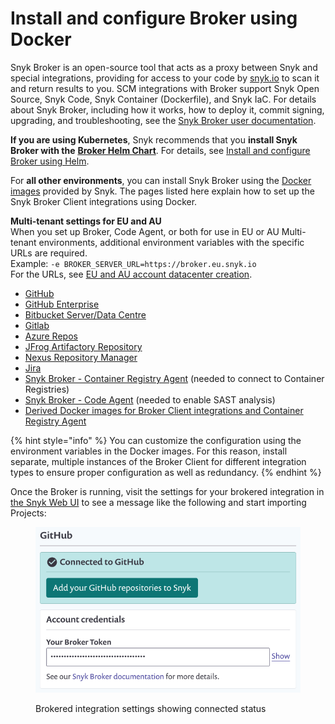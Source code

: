 # Install and configure Broker using Docker

Snyk Broker is an open-source tool that acts as a proxy between Snyk and special integrations, providing for access to your code by [snyk.io](http://snyk.io/) to scan it and return results to you. SCM integrations with Broker support Snyk Open Source, Snyk Code, Snyk Container (Dockerfile), and Snyk IaC. For details about Snyk Broker, including how it works, how to deploy it, commit signing, upgrading, and troubleshooting, see the [Snyk Broker user documentation](https://docs.snyk.io/snyk-admin/snyk-broker).

**If you are using Kubernetes**, Snyk recommends that you **install Snyk Broker with the** [**Broker Helm Chart**](https://github.com/snyk/snyk-broker-helm). For details, see [Install and configure Broker using Helm](https://docs.snyk.io/snyk-admin/snyk-broker/install-and-configure-snyk-broker/install-and-configure-broker-using-helm).

For **all other environments**, you can install Snyk Broker using the [Docker images](https://github.com/snyk/broker) provided by Snyk. The pages listed here explain how to set up the Snyk Broker Client integrations using Docker.

**Multi-tenant settings for EU and AU**\
When you set up Broker, Code Agent, or both for use in EU or AU Multi-tenant environments, additional environment variables with the specific URLs are required.\
Example: `-e BROKER_SERVER_URL=https://broker.eu.snyk.io`\
For the URLs, see [EU and AU account datacenter creation](https://docs.snyk.io/snyk-processes/data-residency-at-snyk#eu-and-au-datacenter-account-creation).

* [GitHub](broker-example-set-up-snyk-broker-with-github.md)
* [GitHub Enterprise](setup-broker-with-github-enterprise.md)
* [Bitbucket Server/Data Centre](data-center.md)
* [Gitlab](setup-broker-with-gitlab.md)
* [Azure Repos](setup-broker-with-azure-repos.md)
* [JFrog Artifactory Repository](set-up-snyk-broker-with-artifactory-repository.md)
* [Nexus Repository Manager](set-up-snyk-broker-with-nexus-repository-manager.md)
* [Jira](setup-broker-with-jira.md)
* [Snyk Broker - Container Registry Agent](../snyk-broker-container-registry-agent/) (needed to connect to Container Registries)
* [Snyk Broker - Code Agent](../snyk-broker-code-agent/) (needed to enable SAST analysis)
* [Derived Docker images for Broker Client integrations and Container Registry Agent](derived-docker-images-for-broker-client-integrations-and-container-registry-agent.md)

{% hint style="info" %}
You can customize the configuration using the environment variables in the Docker images. For this reason, install separate, multiple instances of the Broker Client for different integration types to ensure proper configuration as well as redundancy.
{% endhint %}

Once the Broker is running, visit the settings for your brokered integration in [the Snyk Web UI](https://app.snyk.io) to see a message like the following and start importing Projects:

<figure><img src="../../../.gitbook/assets/image (60) (1).png" alt="Brokered integration settings showing connected status"><figcaption><p>Brokered integration settings showing connected status</p></figcaption></figure>
